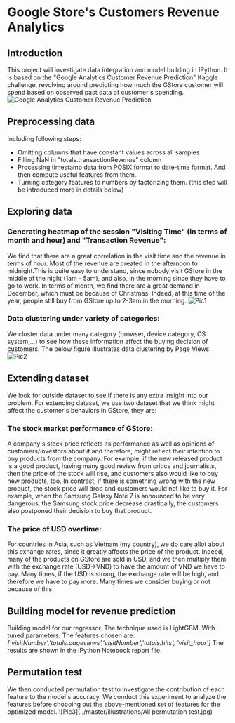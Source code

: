 

# Google Store's Customers Revenue Analytics

## Introduction
This project will investigate data integration and model building in IPython. It is based on the "Google Analytics Customer Revenue Prediction" Kaggle challenge, revolving around predicting how much the GStore customer will spend based on observed past data of customer's spending.
![Google Analytics Customer Revenue Prediction](https://www.kaggle.com/c/ga-customer-revenue-prediction)

## Preprocessing data
Including following steps:
- Omitting columns that have constant values across all samples
- Filling NaN in "totals.transactionRevenue" column
- Processing timestamp data from POSIX format to date-time format. And then compute useful features from them.
- Turning category features to numbers by factorizing them. (this step will be introduced more in details below)

## Exploring data
### Generating heatmap of the session "Visiting Time" (in terms of month and hour) and "Transaction Revenue":
We find that there are a great correlation in the visit time and the revenue in terms of hour. Most of the revenue are created in the afternoon to midnight.This is quite easy to understand, since nobody visit GStore in the middle of the night (1am - 5am), and also, in the morning since they have to go to work.
In terms of month, we find there are a great demand in December, which must be because of Christmas. Indeed, at this time of the year, people still buy from GStore up to 2-3am in the morning.
![Pic1](../master/illustrations/heatmap.png)

### Data clustering under variety of categories:
We cluster data under many category (browser, device category, OS system,...) to see how these information affect the buying decision of customers.
The below figure illustrates data clustering by Page Views.
![Pic2](../master/illustrations/behaviors.png)

## Extending dataset
We look for outside dataset to see if there is any extra insight into our problem. For extending dataset, we use two dataset that we think might affect the customer's behaviors in GStore, they are:
### The stock market performance of GStore:
A company's stock price reflects its performance as well as opinions of customers/investors about it and therefore, might reflect their intention to buy products from the company. For example, if the new released product is a good product, having many good review from critics and journalists, then the price of the stock will rise, and customers also would like to buy new products, too. In contrast, if there is something wrong with the new product, the stock price will drop and customers would not like to buy it. For example, when the Samsung Galaxy Note 7 is announced to be very dangerous, the Samsung stock price decrease drastically, the customers also postponed their decision to buy that product.
 
### The price of USD overtime:
For countries in Asia, such as Vietnam (my country), we do care allot about this exhange rates, since it greatly affects the price of the product. Indeed, many of the products on GStore are sold in USD, and we then multiply them with the exchange rate (USD->VND) to have the amount of VND we have to pay. Many times, if the USD is strong, the exchange rate will be high, and therefore we have to pay more. Many times we consider buying or not because of this. 


## Building model for revenue prediction
Building model for our regressor. The technique used is LightGBM. With tuned parameters. 
The features chosen are: 
*['visitNumber','totals.pageviews','visitNumber','totals.hits', 'visit_hour']*
The results are shown in the iPython Notebook report file.

## Permutation test 
We then conducted permutation test to investigate the contribution of each feature to the model's accuracy. We conduct this experiment to analyze the features before choooing out the above-mentioned set of features for the optimized model.
![Pic3](../master/illustrations/All permutation test.jpg)









